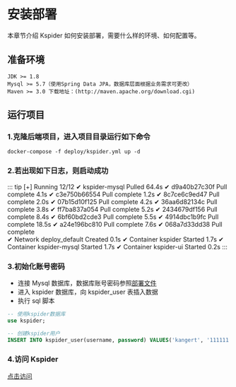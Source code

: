 # 安装部署

本章节介绍 Kspider 如何安装部署，需要什么样的环境、如何配置等。

## 准备环境

```
JDK >= 1.8
Mysql >= 5.7（使用Spring Data JPA，数据库层面根据业务需求可更改）
Maven >= 3.0 下载地址：(http://maven.apache.org/download.cgi)
```

## 运行项目

### 1.克隆后端项目，进入项目目录运行如下命令

```shell
docker-compose -f deploy/kspider.yml up -d
```

### 2.若出现如下日志，则启动成功

::: tip
[+] Running 12/12
✔ kspider-mysql Pulled 64.4s
✔ d9a40b27c30f Pull complete 4.1s
✔ c3e750b66554 Pull complete 1.2s
✔ 8c7ce6c9ed47 Pull complete 2.0s
✔ 07b15d10f125 Pull complete 4.2s
✔ 36aa6d82134c Pull complete 3.8s
✔ ff7ba837a054 Pull complete 5.2s
✔ 2434679df156 Pull complete 8.4s
✔ 6bf60bd2cde3 Pull complete 5.5s
✔ 4914dbc1b9fc Pull complete 18.5s
✔ a24e196bc810 Pull complete 7.6s
✔ 068a7d33dd38 Pull complete  
 ✔ Network deploy_default Created 0.1s
✔ Container kspider Started 1.7s
✔ Container kspider-mysql Started 1.7s
✔ Container kspider-ui Started 0.2s
:::

### 3.初始化账号密码

-   连接 Mysql 数据库，数据库账号密码参照[部署文件](https://github.com/kkangert/kspider/blob/main/deploy/kspider.yml)
-   进入 kspider 数据库，向 kspider_user 表插入数据
-   执行 sql 脚本
```sql
-- 使用kspider数据库
use kspider;

-- 创建kspider用户
INSERT INTO kspider_user(username, password) VALUES('kangert', '111111');
```

### 4.访问 Kspider

[点击访问](http://127.0.0.1:80)
